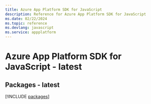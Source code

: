 ```yaml
---
title: Azure App Platform SDK for JavaScript
description: Reference for Azure App Platform SDK for JavaScript
ms.date: 02/22/2024
ms.topic: reference
ms.devlang: javascript
ms.service: appplatform
---
```

# Azure App Platform SDK for JavaScript - latest
## Packages - latest
[!INCLUDE [packages](app-platform-index.md)]